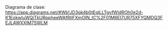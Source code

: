 Diagrama de clase: https://app.diagrams.net/#Wb!JD3gk4b0tEqlLLTgyfWldROh0e2d-K1EokwluWQiTkURppheeWAfRIiFXmOlN_tC%2F01M6EI7UR75XFYQMDQ3FEJLAWXXIM7SWLM